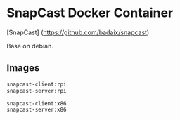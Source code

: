 # SnapCast Docker Container

 [SnapCast] (https://github.com/badaix/snapcast)

 Base on debian.

## Images

```bash
snapcast-client:rpi
snapcast-server:rpi

snapcast-client:x86
snapcast-server:x86
```